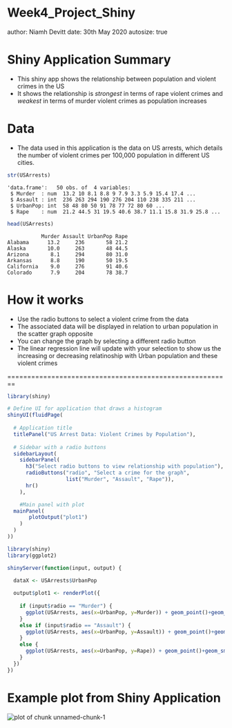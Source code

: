 Week4_Project_Shiny
========================================================
author: Niamh Devitt
date: 30th May 2020
autosize: true

Shiny Application Summary
========================================================

- This shiny app shows the relationship between population and violent crimes in the US
- It shows the relationship is *strongest* in terms of rape violent crimes and *weakest* in terms of murder violent crimes as population increases

Data
========================================================

- The data used in this application is the data on US arrests, which details the number of violent crimes per 100,000 population in different US cities.

```r
str(USArrests)
```

```
'data.frame':	50 obs. of  4 variables:
 $ Murder  : num  13.2 10 8.1 8.8 9 7.9 3.3 5.9 15.4 17.4 ...
 $ Assault : int  236 263 294 190 276 204 110 238 335 211 ...
 $ UrbanPop: int  58 48 80 50 91 78 77 72 80 60 ...
 $ Rape    : num  21.2 44.5 31 19.5 40.6 38.7 11.1 15.8 31.9 25.8 ...
```

```r
head(USArrests)
```

```
           Murder Assault UrbanPop Rape
Alabama      13.2     236       58 21.2
Alaska       10.0     263       48 44.5
Arizona       8.1     294       80 31.0
Arkansas      8.8     190       50 19.5
California    9.0     276       91 40.6
Colorado      7.9     204       78 38.7
```

How it works
========================================================

- Use the radio buttons to select a violent crime from the data
- The associated data will be displayed in relation to urban population in the scatter graph opposite
- You can change the graph by selecting a different radio button
- The linear regression line will update with your selection to show us the increasing or decreasing relatinoship with Urban population and these violent crimes

========================================================


```r
library(shiny)

# Define UI for application that draws a histogram
shinyUI(fluidPage(
  
  # Application title
  titlePanel("US Arrest Data: Violent Crimes by Population"),
  
  # Sidebar with a radio buttons
  sidebarLayout(
    sidebarPanel(
      h3("Select radio buttons to view relationship with population"),
      radioButtons("radio", "Select a crime for the graph",
                   list("Murder", "Assault", "Rape")),
      hr()
    ),

    #Main panel with plot
  mainPanel(
       plotOutput("plot1")
    )
  )
))

library(shiny)
library(ggplot2)

shinyServer(function(input, output) {

  dataX <- USArrests$UrbanPop
  
  output$plot1 <- renderPlot({
   
    if (input$radio == "Murder") {
      ggplot(USArrests, aes(x=UrbanPop, y=Murder)) + geom_point()+geom_smooth(method=lm)
    }
    else if (input$radio == "Assault") {
      ggplot(USArrests, aes(x=UrbanPop, y=Assault)) + geom_point()+geom_smooth(method=lm)
    }
    else {
      ggplot(USArrests, aes(x=UrbanPop, y=Rape)) + geom_point()+geom_smooth(method=lm)
    }
  })
})
```

Example plot from Shiny Application
========================================================

![plot of chunk unnamed-chunk-1](Week4_project_shiny-figure/unnamed-chunk-1-1.png)
